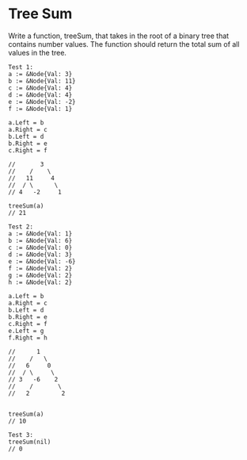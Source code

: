 # Tree Sum

Write a function, treeSum, that takes in the root of a binary tree that contains number values. The function should return the total sum of all values in the tree.

```
Test 1:
a := &Node{Val: 3}
b := &Node{Val: 11}
c := &Node{Val: 4}
d := &Node{Val: 4}
e := &Node{Val: -2}
f := &Node{Val: 1}

a.Left = b
a.Right = c
b.Left = d
b.Right = e
c.Right = f

//       3
//    /    \
//   11     4
//  / \      \
// 4   -2     1

treeSum(a)
// 21
```

```
Test 2:
a := &Node{Val: 1}
b := &Node{Val: 6}
c := &Node{Val: 0}
d := &Node{Val: 3}
e := &Node{Val: -6}
f := &Node{Val: 2}
g := &Node{Val: 2}
h := &Node{Val: 2}

a.Left = b
a.Right = c
b.Left = d
b.Right = e
c.Right = f
e.Left = g
f.Right = h

//      1
//    /   \
//   6     0
//  / \     \
// 3   -6    2
//    /       \
//   2         2


treeSum(a)
// 10
```

```
Test 3:
treeSum(nil)
// 0
```
